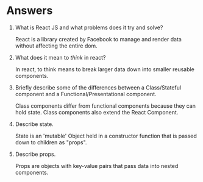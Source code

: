 # Answers

1.  What is React JS and what problems does it try and solve?

    React is a library created by Facebook to manage and render data without affecting the entire dom.

1.  What does it mean to _think_ in react?

    In react, to think means to break larger data down into smaller reusable components.

1.  Briefly describe some of the differences between a Class/Stateful component and a Functional/Presentational component.

    Class components differ from functional components because they can hold state. Class components also extend the React Component.

1.  Describe state.

    State is an 'mutable' Object held in a constructor function that is passed down to children as "props".

1.  Describe props.

    Props are objects with key-value pairs that pass data into nested components.
